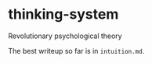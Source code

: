 # thinking-system
Revolutionary psychological theory

The best writeup so far is in ```intuition.md```.

